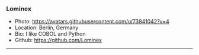 ### Lominex
- Photo: https://avatars.githubusercontent.com/u/73841042?v=4
- Location: Berlin, Germany
- Bio: I like COBOL and Python 
- Github: https://github.com/Lominex
***
